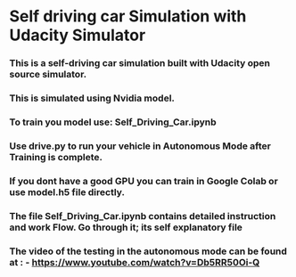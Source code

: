 # Self driving car Simulation with Udacity Simulator

### This is a self-driving car simulation built with Udacity open source simulator. 
### This is simulated using Nvidia model. 

### To train you model use: Self_Driving_Car.ipynb

### Use drive.py to run your vehicle in Autonomous Mode after Training is complete.

### If you dont have a good GPU you can train in Google Colab or use model.h5 file directly.

### The file Self_Driving_Car.ipynb contains detailed instruction and work Flow. Go through it; its self explanatory file


### The video of the testing in the autonomous mode can be found at : - https://www.youtube.com/watch?v=Db5RR50Oi-Q

